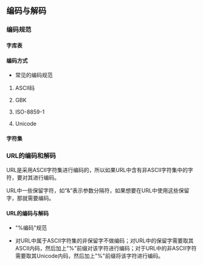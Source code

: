 ## 编码与解码

### 编码规范

#### 字库表

#### 编码方式

- 常见的编码规范

1. ASCII码

2. GBK

3. ISO-8859-1

4. Unicode

#### 字符集

### URL的编码和解码

URL是采用ASCII字符集进行编码的，所以如果URL中含有非ASCII字符集中的字符，要对其进行编码。

URL中一些保留字符，如“&”表示参数分隔符，如果想要在URL中使用这些保留字，那就需要编码。

#### URL的编码与解码

- "%编码"规范

- 对URL中属于ASCII字符集的非保留字不做编码；对URL中的保留字需要取其ASCII内码，然后加上"%"前缀对该字符进行编码；对于URL中的非ASCII字符需要取其Unicode内码，然后加上"%"前缀将该字符进行编码。
